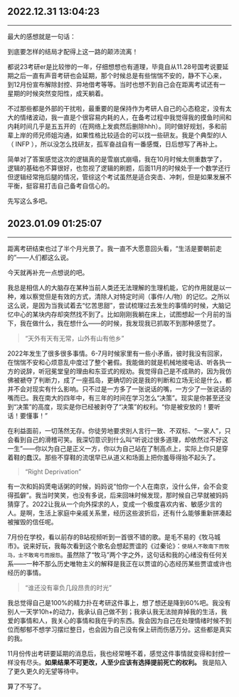 ## 2022.12.31 13:04:23
------
最大的感想就是一句话：

到底要怎样的结局才配得上这一路的颠沛流离！

都说23考研er是比较惨的一年，仔细想想也有道理，毕竟自从11.28号国考说要延期之后一直有声音考研也会延期，那个时候总是有些惴惴不安的，静不下心来，
到12月份宣布解除封控、异地借考等等。当时也想不到自己会在距离考试还有一星期的时候突然变阳性，成天躺着。

不过那些都是外部的干扰啦，最重要的是保持作为考研人自己的心态稳定，没有太大的情绪波动，我一直是个很容易内耗的人，在备考过程中我觉得我的摸鱼时间和内耗时间几乎是五五开的（在网络上发疯然后删除hhh）。同时做好规划，多和前辈上岸的师兄师姐沟通，如果性格比较适合的可以找一些研友。我是个典型的I人（ INFP ），所以没怎么找研友，孤军奋战自有一番感慨，日后想写了再补上。

简单对了答案感觉这次的逻辑真的是雪崩式崩塌，我在10月时候太侧重数学了，逻辑的基础也不算很好，也忽视了逻辑的刷题，后面11月的时候处于一个数学还行但逻辑经常拖后腿的情况，管综这个考试虽然是适合突击、冲刺，但是如果发展不平衡，挺容易打击自己备考自信心的。



先写这么多吧。

## 2023.01.09 01:25:07
-------------------------



距离考研结束也过了半个月光景了。我一直不大愿意回头看，“生活是要朝前走的”——人们都这么说。

今天就再补充一点想说的吧。

我总是相信人的大脑存在某种当前人类还无法理解的生理机能，它的作用就是以一种，难以察觉但是有效的方式，清除人对特定时间（事件/人/物）的记忆。之所以这么说，是因为当我试着去“忆苦思甜”，尝试梳理过去发生的事情的时候，大脑记忆中心的某块内存却突然找不到了。比如刚刚我躺在床上，试图想起一个月前的当下，我在做什么，我在想什么——的时候，我发现我已抓取不到那种感觉了。

> “天外有天有无常，山外有山有他乡”

2022年发生了很多很多事情。6-7月时候家里有一些小矛盾，彼时我没有回家，在惴惴不安和心烦意乱中度过了整个暑假。我能做的就是机械地接电话、听各执一方的说辞，听冠冕堂皇的理由和东亚式的规劝。我觉得自己是不成熟的，因为我仿佛被褫夺了判断力，成了一座孤岛，更确切的说是我的判断和立场无论是什么，都并不会对现实有什么影响。只不过是一方多了一张说话的嘴，一方少了一张说话的嘴而已。我在南大的四年中，有三年的时间在学习怎么“决策”。现实是你甚至还没到“决策”的高度，现实是你已经被剥夺了“决策”的权利。“你是被安放的！要听话！要懂事！”

在利益面前，一切荡然无存。你徒劳地要求别人言行一致、不双标、“一家人”，只会看到自己的滑稽可笑。我深切意识到什么叫“听说过很多道理，却依然过不好这一生”——你以为自己是正义一方，你以为自己站在了制高点上，实际上你只是穿着鞋的蠢汉。那些不穿鞋的流氓早已从道义和场面上把你羞辱得抬不起头了。

> “Right Deprivation”

有一次和妈妈煲电话粥的时候，妈妈说“怕你一个人在南京，没什么伴，会不会变得孤僻”。我当时笑笑，也没有多说，后来回味时候发现，那时候自己早就被妈妈猜穿了。2022让我从一个向外探求的人，变成一个极度喜欢内省、敏感少言的人。是啊，生活上家庭中亲戚关系里，经历这些波折后，还有什么能够重新拼凑起被摧毁的信任呢。

7月份在学校，看以前存的B站视频听到一首很不错的歌。是毛不易的《牧马城市》。说来好玩，我每次看到这个歌名会想起贾谊的《过秦论》：`使胡人不敢南下而牧马，士不敢弯弓而报怨`。虽然除了“牧马”两个字之外，这句话和我的心绪没有任何关系——一种不那么历史唯物主义的解释是我正在以贾谊的心态经历某些贾谊或许也经历的事情。


> “谁还没有辜负几段昂贵的时光”

我总觉得自己是100%的精力扑在考研这件事上，想了想还是降到60%吧。我没有别人一天学10h+的动力，我承认自己做不到；我承认我无法抛弃掉我的生活，我爱的事情和人，我关心的事情和我在乎的东西。我会因为自己在处理情绪时候不到位而郁郁不想学习摆烂整日，也会因为自己没有保上研而伤感万分。这些都是真实的我。

11月份传出考研要延期的消息后，我也经常睡不着，感觉这件事情就变得和封控一样没有尽头。**如果结果不可更改，人至少应该有选择提前死亡的权利。** 我是陷入了更久更久的无望等待中。

算了不写了。

